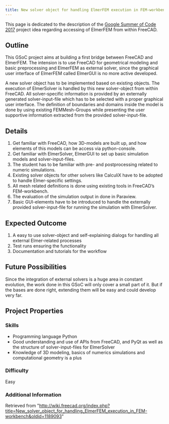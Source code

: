 ```yaml
---
title: New solver object for handling ElmerFEM execution in FEM-workbench
---
```

This page is dedicated to the description of the [Google Summer of Code 2017](/Google_Summer_of_Code_2017 "Google Summer of Code 2017") project idea regarding accessing of ElmerFEM from within FreeCAD.

## Outline

This GSoC project aims at building a first bridge between FreeCAD and ElmerFEM. The intension is to use FreeCAD for geometrical modeling and basic preprocessing and ElmerFEM as external solver, since the graphical user interface of ElmerFEM called ElmerGUI is no more active developed.

A new solver object has to be implemented based on existing objects. The execution of ElmerSolver is handled by this new solver-object from within FreeCAD. All solver-specific information is provided by an externally generated solver-input-file which has to be selected with a proper graphical user interface. The definition of boundaries and domains inside the model is done by using existing FEMMesh-Groups while presenting the user supportive information extracted from the provided solver-input-file.

## Details

1. Get familiar with FreeCAD, how 3D-models are built up, and how elements of this models can be access via python-console.
2. Get familiar with ElmerSolver, ElmerGUI to set up basic simulation models and solver-input-files.
3. The student has to be familiar with pre- and postprocessing related to numeric simulations.
4. Existing solver objects for other solvers like CalculiX have to be adopted to handle Elmer-specific settings.
5. All mesh related definitions is done using existing tools in FreeCAD’s FEM-workbench.
6. The evaluation of the simulation output in done in Paraview.
7. Basic GUI-elements have to be introduced to handle the externally provided solver-input-file for running the simulation with ElmerSolver.

## Expected Outcome

1. A easy to use solver-object and self-explaining dialogs for handling all external Elmer-related processes
2. Test runs ensuring the functionality
3. Documentation and tutorials for the workflow

## Future Possibilities

Since the integration of external solvers is a huge area in constant evolution, the work done in this GSoC will only cover a small part of it. But if the bases are done right, extending them will be easy and could develop very far.

## Project Properties

### Skills

* Programming language Python
* Good understanding and use of APIs from FreeCAD, and PyQt as well as the structure of solver-input-files for ElmerSolver
* Knowledge of 3D modeling, basics of numerics simulations and computational geometry is a plus

### Difficulty

Easy

### Additional Information

Retrieved from "<http://wiki.freecad.org/index.php?title=New_solver_object_for_handling_ElmerFEM_execution_in_FEM-workbench&oldid=1189093>"
